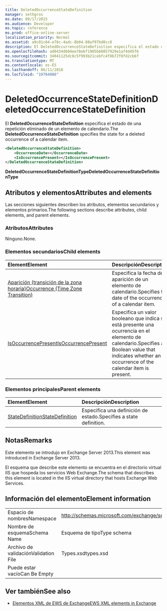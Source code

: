 ```yaml
---
title: DeletedOccurrenceStateDefinition
manager: sethgros
ms.date: 09/17/2015
ms.audience: Developer
ms.topic: reference
ms.prod: office-online-server
localization_priority: Normal
ms.assetid: a9c01c64-e76c-4adc-8b04-88af97bd0cc8
description: El DeletedOccurrenceStateDefinition especifica el estado de una repetición eliminado de un elemento de calendario.
ms.openlocfilehash: ad0434d604ee78ebf1905b60857929e1af4d45f6
ms.sourcegitcommit: 34041125dc8c5f993b21cebfc4f8b72f0fd2cb6f
ms.translationtype: MT
ms.contentlocale: es-ES
ms.lasthandoff: 06/11/2018
ms.locfileid: "19764086"
---
```

# <a name="deletedoccurrencestatedefinition"></a><span data-ttu-id="f2496-103">DeletedOccurrenceStateDefinition</span><span class="sxs-lookup"><span data-stu-id="f2496-103">DeletedOccurrenceStateDefinition</span></span>

<span data-ttu-id="f2496-104">El **DeletedOccurrenceStateDefinition** especifica el estado de una repetición eliminado de un elemento de calendario.</span><span class="sxs-lookup"><span data-stu-id="f2496-104">The **DeletedOccurrenceStateDefinition** specifies the state for a deleted occurrence of a calendar item.</span></span> 
  
```XML
<DeletedOccurrenceStateDefinition>
    <OccurrenceDate></OccurrenceDate>
    <IsOccurrencePresent></IsOccurrencePresent>
</DeletedOccurrenceStateDefinition>
```

 <span data-ttu-id="f2496-105">**DeletedOccurrenceStateDefinitionType**</span><span class="sxs-lookup"><span data-stu-id="f2496-105">**DeletedOccurrenceStateDefinitionType**</span></span>
## <a name="attributes-and-elements"></a><span data-ttu-id="f2496-106">Atributos y elementos</span><span class="sxs-lookup"><span data-stu-id="f2496-106">Attributes and elements</span></span>

<span data-ttu-id="f2496-107">Las secciones siguientes describen los atributos, elementos secundarios y elementos primarios.</span><span class="sxs-lookup"><span data-stu-id="f2496-107">The following sections describe attributes, child elements, and parent elements.</span></span>
  
### <a name="attributes"></a><span data-ttu-id="f2496-108">Atributos</span><span class="sxs-lookup"><span data-stu-id="f2496-108">Attributes</span></span>

<span data-ttu-id="f2496-109">Ninguno.</span><span class="sxs-lookup"><span data-stu-id="f2496-109">None.</span></span>
  
### <a name="child-elements"></a><span data-ttu-id="f2496-110">Elementos secundarios</span><span class="sxs-lookup"><span data-stu-id="f2496-110">Child elements</span></span>

|<span data-ttu-id="f2496-111">**Element**</span><span class="sxs-lookup"><span data-stu-id="f2496-111">**Element**</span></span>|<span data-ttu-id="f2496-112">**Descripción**</span><span class="sxs-lookup"><span data-stu-id="f2496-112">**Description**</span></span>|
|:-----|:-----|
|[<span data-ttu-id="f2496-113">Aparición (transición de la zona horaria)</span><span class="sxs-lookup"><span data-stu-id="f2496-113">Occurrence (Time Zone Transition)</span></span>](occurrence-time-zone-transition.md) <br/> |<span data-ttu-id="f2496-114">Especifica la fecha de la aparición de un elemento de calendario.</span><span class="sxs-lookup"><span data-stu-id="f2496-114">Specifies the date of the occurrence of a calendar item.</span></span>  <br/> |
|[<span data-ttu-id="f2496-115">IsOccurrencePresent</span><span class="sxs-lookup"><span data-stu-id="f2496-115">IsOccurrencePresent</span></span>](isoccurrencepresent.md) <br/> |<span data-ttu-id="f2496-116">Especifica un valor booleano que indica si está presente una ocurrencia en el elemento de calendario.</span><span class="sxs-lookup"><span data-stu-id="f2496-116">Specifies a Boolean value that indicates whether an occurrence of the calendar item is present.</span></span>  <br/> |
   
### <a name="parent-elements"></a><span data-ttu-id="f2496-117">Elementos principales</span><span class="sxs-lookup"><span data-stu-id="f2496-117">Parent elements</span></span>

|<span data-ttu-id="f2496-118">**Element**</span><span class="sxs-lookup"><span data-stu-id="f2496-118">**Element**</span></span>|<span data-ttu-id="f2496-119">**Descripción**</span><span class="sxs-lookup"><span data-stu-id="f2496-119">**Description**</span></span>|
|:-----|:-----|
|[<span data-ttu-id="f2496-120">StateDefinition</span><span class="sxs-lookup"><span data-stu-id="f2496-120">StateDefinition</span></span>](statedefinition.md) <br/> |<span data-ttu-id="f2496-121">Especifica una definición de estado.</span><span class="sxs-lookup"><span data-stu-id="f2496-121">Specifies a state definition.</span></span>  <br/> |
   
## <a name="remarks"></a><span data-ttu-id="f2496-122">Notas</span><span class="sxs-lookup"><span data-stu-id="f2496-122">Remarks</span></span>

<span data-ttu-id="f2496-123">Este elemento se introdujo en Exchange Server 2013.</span><span class="sxs-lookup"><span data-stu-id="f2496-123">This element was introduced in Exchange Server 2013.</span></span>
  
<span data-ttu-id="f2496-124">El esquema que describe este elemento se encuentra en el directorio virtual IIS que hospeda los servicios Web Exchange.</span><span class="sxs-lookup"><span data-stu-id="f2496-124">The schema that describes this element is located in the IIS virtual directory that hosts Exchange Web Services.</span></span>
  
## <a name="element-information"></a><span data-ttu-id="f2496-125">Información del elemento</span><span class="sxs-lookup"><span data-stu-id="f2496-125">Element information</span></span>

|||
|:-----|:-----|
|<span data-ttu-id="f2496-126">Espacio de nombres</span><span class="sxs-lookup"><span data-stu-id="f2496-126">Namespace</span></span>  <br/> |http://schemas.microsoft.com/exchange/services/2006/types  <br/> |
|<span data-ttu-id="f2496-127">Nombre de esquema</span><span class="sxs-lookup"><span data-stu-id="f2496-127">Schema Name</span></span>  <br/> |<span data-ttu-id="f2496-128">Esquema de tipo</span><span class="sxs-lookup"><span data-stu-id="f2496-128">Type schema</span></span>  <br/> |
|<span data-ttu-id="f2496-129">Archivo de validación</span><span class="sxs-lookup"><span data-stu-id="f2496-129">Validation File</span></span>  <br/> |<span data-ttu-id="f2496-130">Types.xsd</span><span class="sxs-lookup"><span data-stu-id="f2496-130">types.xsd</span></span>  <br/> |
|<span data-ttu-id="f2496-131">Puede estar vacío</span><span class="sxs-lookup"><span data-stu-id="f2496-131">Can Be Empty</span></span>  <br/> ||
   
## <a name="see-also"></a><span data-ttu-id="f2496-132">Ver también</span><span class="sxs-lookup"><span data-stu-id="f2496-132">See also</span></span>

- [<span data-ttu-id="f2496-133">Elementos XML de EWS de Exchange</span><span class="sxs-lookup"><span data-stu-id="f2496-133">EWS XML elements in Exchange</span></span>](ews-xml-elements-in-exchange.md)


